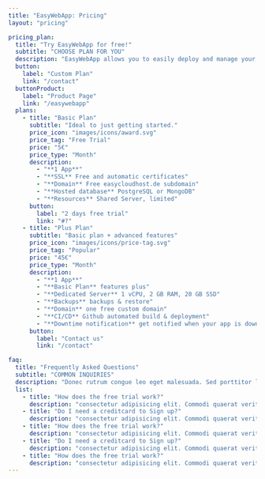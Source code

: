 ```yaml
---
title: "EasyWebApp: Pricing"
layout: "pricing"

pricing_plan:
  title: "Try EasyWebApp for free!"
  subtitle: "CHOOSE PLAN FOR YOU"
  description: "EasyWebApp allows you to easily deploy and manage your apps without worrying about hosting, containerization, SSL certificates and compliance. Contact us now to find out if EasyWebApp is the right solution for your app."
  button:
    label: "Custom Plan"
    link: "/contact"
  buttonProduct:
    label: "Product Page"
    link: "/easywebapp"
  plans:
    - title: "Basic Plan"
      subtitle: "Ideal to just getting started."
      price_icon: "images/icons/award.svg"
      price_tag: "Free Trial"
      price: "5€"
      price_type: "Month"
      description:
        - "**1 App**"
        - "**SSL** Free and automatic certificates"
        - "**Domain** Free easycloudhost.de subdomain"
        - "**Hosted database** PostgreSQL or MongoDB"
        - "**Resources** Shared Server, limited"
      button:
        label: "2 days free trial"
        link: "#?"
    - title: "Plus Plan"
      subtitle: "Basic plan + advanced features"
      price_icon: "images/icons/price-tag.svg"
      price_tag: "Popular"
      price: "45€"
      price_type: "Month"
      description:
        - "**1 App**"
        - "**Basic Plan** features plus"
        - "**Dedicated Server** 1 vCPU, 2 GB RAM, 20 GB SSD"
        - "**Backups** backups & restore"
        - "**Domain** one free custom domain"
        - "**CI/CD** Github automated build & deployment"
        - "**Downtime notification** get notified when your app is down"
      button:
        label: "Contact us"
        link: "/contact"

faq:
  title: "Frequently Asked Questions"
  subtitle: "COMMON INQUIRIES"
  description: "Donec rutrum congue leo eget malesuada. Sed porttitor lectus nibh. Cras ultricies ligula sed magna dictum porta. Vestibulum ac diam sit amet quam vehicula elementum."
  list:
    - title: "How does the free trial work?"
      description: "consectetur adipisicing elit. Commodi quaerat veritatis necessitatibus nemo ullam dolores aut veniam officiis asperiores, unde quo magni repudiandae impedit iusto voluptatum eos, aliquam, consectetur aliquid."
    - title: "Do I need a creditcard to Sign up?"
      description: "consectetur adipisicing elit. Commodi quaerat veritatis necessitatibus nemo ullam dolores aut veniam officiis asperiores, unde quo magni repudiandae impedit iusto voluptatum eos, aliquam, consectetur aliquid."
    - title: "How does the free trial work?"
      description: "consectetur adipisicing elit. Commodi quaerat veritatis necessitatibus nemo ullam dolores aut veniam officiis asperiores, unde quo magni repudiandae impedit iusto voluptatum eos, aliquam, consectetur aliquid."
    - title: "Do I need a creditcard to Sign up?"
      description: "consectetur adipisicing elit. Commodi quaerat veritatis necessitatibus nemo ullam dolores aut veniam officiis asperiores, unde quo magni repudiandae impedit iusto voluptatum eos, aliquam, consectetur aliquid."
    - title: "How does the free trial work?"
      description: "consectetur adipisicing elit. Commodi quaerat veritatis necessitatibus nemo ullam dolores aut veniam officiis asperiores, unde quo magni repudiandae impedit iusto voluptatum eos, aliquam, consectetur aliquid."
---
```

